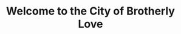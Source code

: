 ---
pid: LLD14
title: Welcome to the City of Brotherly Love
location_transcription: A Gayborhood
zipcode: 
outside_phl: 
neighborhood: 
age: 
age_range: 
instagram: 
image_file_name: LLD_14.jpg
proposal_transcription: 
topic: Brotherly Love,LGBTQ+,Philadelphia
topic_summary: 0, 0, 0
type: Other No Form
keywords_other: brotherly love, lgbt, homeless
credit: Sloppy Sushi
image_labels: 
twitter: 
facebook: 
permalink: "/monuments/lld14/"
layout: item-page
---